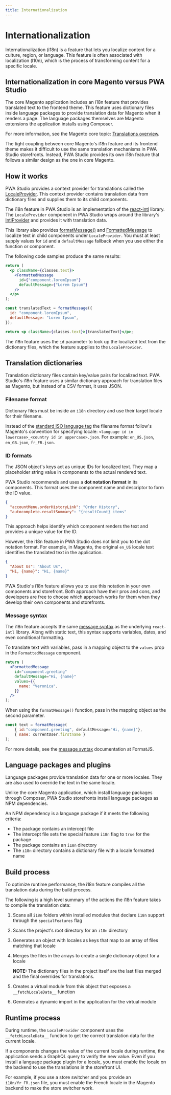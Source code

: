 ```yaml
---
title: Internationalization
---
```


# Internationalization

Internationalization (i18n) is a feature that lets you localize content for a culture, region, or language.
This feature is often associated with localization (l10n), which is the process of transforming content for a specific locale.

## Internationalization in core Magento versus PWA Studio

The core Magento application includes an i18n feature that provides translated text to the frontend theme.
This feature uses dictionary files inside language packages to provide translation data for Magento when it renders a page.
The language packages themselves are Magento extensions the application installs using Composer.

For more information, see the Magento core topic: [Translations overview][].

[translations overview]: https://devdocs.magento.com/guides/v2.4/frontend-dev-guide/translations/xlate.html

The tight coupling between core Magento's i18n feature and its frontend theme makes it difficult to use the same translation mechanisms in PWA Studio storefronts.
Instead, PWA Studio provides its own i18n feature that follows a similar design as the one in core Magento.

## How it works

PWA Studio provides a context provider for translations called the [LocaleProvider][].
This context provider contains translation data from dictionary files and supplies them to its child components.

[localeprovider]: https://github.com/magento/pwa-studio/blob/develop/packages/venia-ui/lib/components/App/localeProvider.js

The i18n feature in PWA Studio is an implementation of the [react-intl][] library.
The `LocaleProvider` component in PWA Studio wraps around the library's [IntlProvider][] and provides it with translation data.

[react-intl]: https://formatjs.io/docs/react-intl/
[intlprovider]: https://formatjs.io/docs/react-intl/components/#intlprovider

This library also provides [formatMessage()][] and [FormattedMessage][] to localize text in child components under `LocaleProvider`.
You must at least supply values for `id` and a `defaultMessage` fallback when you use either the function or component.

[formatmessage()]: https://formatjs.io/docs/react-intl/api#formatmessage
[formattedmessage]: https://formatjs.io/docs/react-intl/components#formattedmessage

The following code samples produce the same results:

```jsx
return (
  <p className={classes.text}>
    <FormattedMessage
      id={"component.loremIpsum"}
      defaultMessage={"Lorem Ipsum"}
    />
  </p>
);
```

```jsx
const translatedText = formatMessage({
  id: "component.loremIpsum",
  defaultMessage: "Lorem Ipsum",
});

return <p className={classes.text}>{translatedText}</p>;
```

The i18n feature uses the `id` parameter to look up the localized text from the dictionary files, which the feature supplies to the `LocaleProvider`.

## Translation dictionaries

Translation dictionary files contain key/value pairs for localized text.
PWA Studio's i18n feature uses a similar dictionary approach for translation files as Magento, but
instead of a CSV format, it uses JSON.

### Filename format

Dictionary files must be inside an `i18n` directory and use their target locale for their filename.

Instead of the [standard ISO language tag][] the filename format follow's Magento's convention for specifying locale:
`<language id in lowercase>_<country id in uppercase>.json`.
For example: `en_US.json`, `en_GB.json`, `fr_FR.json`.

[standard iso language tag]: https://en.wikipedia.org/wiki/IETF_language_tag

### ID formats

The JSON object's keys act as unique IDs for localized text.
They map a placeholder string value in components to the actual rendered text.

PWA Studio recommends and uses a **dot notation format** in its components.
This format uses the component name and descriptor to form the ID value.

```json
{
  "accountMenu.orderHistoryLink": "Order History",
  "autocomplete.resultSummary": "{resultCount} items"
}
```

This approach helps identify which component renders the text and provides a unique value for the ID.

However, the i18n feature in PWA Studio does not limit you to the dot notation format.
For example, in Magento, the original `en_US` locale text identifies the translated text in the application.

```json
{
  "About Us": "About Us",
  "Hi, {name}": "Hi, {name}"
}
```

PWA Studio's i18n feature allows you to use this notation in your own components and storefront.
Both approach have their pros and cons, and developers are free to choose which approach works for them when they develop their own components and storefronts.

### Message syntax

The i18n feature accepts the same [message syntax][] as the underlying `react-intl` library.
Along with static text, this syntax supports variables, dates, and even conditional formatting.

[message syntax]: https://formatjs.io/docs/core-concepts/icu-syntax

To translate text with variables, pass in a mapping object to the `values` prop in the `FormattedMessage` component.

```jsx
return (
  <FormattedMessage
    id="component.greeting"
    defaultMessage="Hi, {name}"
    values={{
      name: "Veronica",
    }}
  />
);
```

When using the `formatMessage()` function, pass in the mapping object as the second parameter.

```jsx
const text = formatMessage(
    { id:"component.greeting", defaultMessage="Hi, {name}"},
    { name: currentUser.firstname }
);
```

For more details, see the [message syntax][] documentation at FormatJS.

## Language packages and plugins

Language packages provide translation data for one or more locales.
They are also used to override the text in the same locale.

Unlike the core Magento application, which install language packages through Composer, PWA Studio storefronts install language packages as NPM dependencies.

An NPM dependency is a language package if it meets the following criteria:

- The package contains an intercept file
- The intercept file sets the special feature `i18n` flag to `true` for the package
- The package contains an `i18n` directory
- The `i18n` directory contains a dictionary file with a locale formatted name

<!-- TODO: Create an in-depth tutorial for creating a language package extension -->

## Build process

To optimize runtime performance, the i18n feature compiles all the translation data during the build process.

The following is a high level summary of the actions the i18n feature takes to compile the translation data:

1. Scans all `i18n` folders within installed modules that declare `i18n` support through the `specialFeatures` flag
2. Scans the project's root directory for an `i18n` directory
3. Generates an object with locales as keys that map to an array of files matching that locale
4. Merges the files in the arrays to create a single dictionary object for a locale

   **NOTE:** The dictionary files in the project itself are the last files merged and the final overrides for translations.

5. Creates a virtual module from this object that exposes a `__fetchLocaleData__` function
6. Generates a dynamic import in the application for the virtual module

## Runtime process

During runtime, the `LocaleProvider` component uses the `__fetchLocaleData__` function to get the correct translation data for the current locale.

If a components changes the value of the current locale during runtime, the application sends a GraphQL query to verify the new value.
Even if you install a language package plugin for a locale, you must enable the locale on the backend to use the translations in the storefront UI.

For example, if you use a store switcher and you provide an `i18n/fr_FR.json` file, you must enable the French locale in the Magento backend to make the store switcher work.
